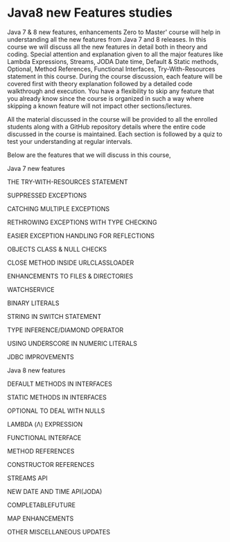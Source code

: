 # Java8 new Features studies
Java 7 & 8 new features, enhancements Zero to Master' course will help in understanding all the new features from Java 7 and 8 releases. In this course we will discuss all the new features in detail both in theory and coding. Special attention and explanation given to all the major features like Lambda Expressions, Streams, JODA Date time, Default & Static methods, Optional, Method References, Functional Interfaces, Try-With-Resources statement in this course. During the course discussion, each feature will be covered first with theory explanation followed by a detailed code walkthrough and execution. You have a flexibility to skip any feature that you already know since the course is organized in such a way where skipping a known feature will not impact other sections/lectures.

All the material discussed in the course will be provided to all the enrolled students along with a GitHub repository details where the entire code discussed in the course is maintained. Each section is followed by a quiz to test your understanding at regular intervals.

Below are the features that we will discuss in this course,

Java 7 new features

THE TRY-WITH-RESOURCES STATEMENT

SUPPRESSED EXCEPTIONS

CATCHING MULTIPLE EXCEPTIONS

RETHROWING EXCEPTIONS WITH TYPE CHECKING

EASIER EXCEPTION HANDLING FOR REFLECTIONS

OBJECTS CLASS & NULL CHECKS

CLOSE METHOD INSIDE URLCLASSLOADER

ENHANCEMENTS TO FILES & DIRECTORIES

WATCHSERVICE

BINARY LITERALS

STRING IN SWITCH STATEMENT

TYPE INFERENCE/DIAMOND OPERATOR

USING UNDERSCORE IN NUMERIC LITERALS

JDBC IMPROVEMENTS

Java 8 new features

DEFAULT METHODS IN INTERFACES

STATIC METHODS IN INTERFACES

OPTIONAL TO DEAL WITH NULLS

LAMBDA (Λ) EXPRESSION

FUNCTIONAL INTERFACE

METHOD REFERENCES

CONSTRUCTOR REFERENCES

STREAMS API

NEW DATE AND TIME API(JODA)

COMPLETABLEFUTURE

MAP ENHANCEMENTS

OTHER MISCELLANEOUS UPDATES
